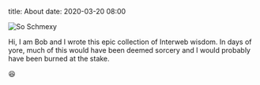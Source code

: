 title: About
date: 2020-03-20 08:00

![So Schmexy][my_sweet_photo]

Hi, I am Bob and I wrote this epic collection of Interweb
wisdom. In days of yore, much of this would have been deemed sorcery
and I would probably have been burned at the stake.

😆

[my_sweet_photo]: {static}/images/bob_profile1.jpg
